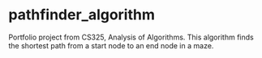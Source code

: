 # pathfinder_algorithm
Portfolio project from CS325, Analysis of Algorithms. This algorithm finds the shortest path from a start node to an end node in a maze.
